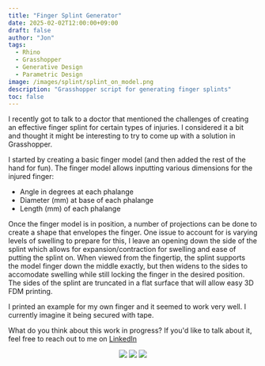 ```yaml
---
title: "Finger Splint Generator"
date: 2025-02-02T12:00:00+09:00
draft: false
author: "Jon"
tags:
  - Rhino
  - Grasshopper
  - Generative Design
  - Parametric Design
image: /images/splint/splint_on_model.png
description: "Grasshopper script for generating finger splints"
toc: false
---
```


I recently got to talk to a doctor that mentioned the challenges of creating an effective finger splint for certain types of injuries. I considered it a bit and thought it might be interesting to try to come up with a solution in Grasshopper. 

I started by creating a basic finger model (and then added the rest of the hand for fun). The finger model allows inputting various dimensions for the injured finger:
- Angle in degrees at each phalange
- Diameter (mm) at base of each phalange
- Length (mm) of each phalange

Once the finger model is in position, a number of projections can be done to create a shape that envelopes the finger. One issue to account for is varying levels of swelling to prepare for this, I leave an opening down the side of the splint which allows for expansion/contraction for swelling and ease of putting the splint on. When viewed from the fingertip, the splint supports the model finger down the middle exactly, but then widens to the sides to accomodate swelling while still locking the finger in the desired position. The sides of the splint are truncated in a flat surface that will allow easy 3D FDM printing.

I printed an example for my own finger and it seemed to work very well. I currently imagine it being secured with tape.

What do you think about this work in progress? If you'd like to talk about it, feel free to reach out to me on [LinkedIn](https://www.linkedin.com/in/jonathangarrison/)

<p align="center">
    <img src="/images/splint/printed_splint.png" />
    <img src="/images/splint/measuring.png" />
    <img src="/images/splint/prusa_bed.png" />
</p>